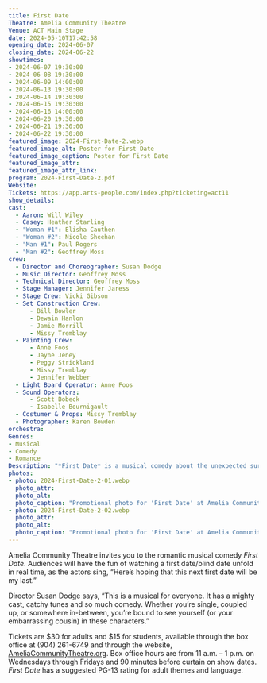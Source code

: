 ```yaml
---
title: First Date
Theatre: Amelia Community Theatre
Venue: ACT Main Stage
date: 2024-05-10T17:42:58
opening_date: 2024-06-07
closing_date: 2024-06-22
showtimes:
- 2024-06-07 19:30:00
- 2024-06-08 19:30:00
- 2024-06-09 14:00:00
- 2024-06-13 19:30:00
- 2024-06-14 19:30:00
- 2024-06-15 19:30:00
- 2024-06-16 14:00:00
- 2024-06-20 19:30:00
- 2024-06-21 19:30:00
- 2024-06-22 19:30:00
featured_image: 2024-First-Date-2.webp
featured_image_alt: Poster for First Date
featured_image_caption: Poster for First Date
featured_image_attr: 
featured_image_attr_link: 
program: 2024-First-Date-2.pdf
Website: 
Tickets: https://app.arts-people.com/index.php?ticketing=act11
show_details: 
cast:
  - Aaron: Will Wiley
  - Casey: Heather Starling
  - "Woman #1": Elisha Cauthen
  - "Woman #2": Nicole Sheehan
  - "Man #1": Paul Rogers
  - "Man #2": Geoffrey Moss
crew:
  - Director and Choreographer: Susan Dodge
  - Music Director: Geoffrey Moss
  - Technical Director: Geoffrey Moss
  - Stage Manager: Jennifer Jaress
  - Stage Crew: Vicki Gibson
  - Set Construction Crew:
      - Bill Bowler
      - Dewain Hanlon
      - Jamie Morrill
      - Missy Tremblay
  - Painting Crew:
      - Anne Foos
      - Jayne Jeney
      - Peggy Strickland
      - Missy Tremblay
      - Jennifer Webber
  - Light Board Operator: Anne Foos
  - Sound Operators:
      - Scott Bobeck
      - Isabelle Bournigault
  - Costumer & Props: Missy Tremblay
  - Photographer: Karen Bowden
orchestra:
Genres:
- Musical
- Comedy
- Romance
Description: "*First Date* is a musical comedy about the unexpected surprises with blind dates."
photos:
- photo: 2024-First-Date-2-01.webp
  photo_attr:
  photo_alt:
  photo_caption: "Promotional photo for 'First Date' at Amelia Community Theatre. (Left to right: Heather Starling as Casey and Will Wiley as Aaron.)"
- photo: 2024-First-Date-2-02.webp
  photo_attr:
  photo_alt:
  photo_caption: "Promotional photo for 'First Date' at Amelia Community Theatre. (Left to right: Heather Starling as Casey and Will Wiley as Aaron.)"
---
```

Amelia Community Theatre invites you to the romantic musical comedy *First Date*. Audiences will have the fun of watching a first date/blind date unfold in real time, as the actors sing, “Here’s hoping that this next first date will be my last.”

Director Susan Dodge says, “This is a musical for everyone. It has a mighty cast, catchy tunes and so much comedy. Whether you’re single, coupled up, or somewhere in-between, you’re bound to see yourself (or your embarrassing cousin) in these characters.”

Tickets are $30 for adults and $15 for students, available through the box office at (904) 261-6749 and through the website, [AmeliaCommunityTheatre.org](https://www.ameliacommunitytheatre.org/). Box office hours are from 11 a.m. – 1 p.m. on Wednesdays through Fridays and 90 minutes before curtain on show dates. *First Date* has a suggested PG-13 rating for adult themes and language.